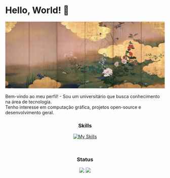 # Hello, World! 👋

![Imagem](./assets/wallhaven-vmk698.jpg)

Bem-vindo ao meu perfil! - Sou um universitário que busca conhecimento na área de tecnologia.  
Tenho interesse em computação gráfica, projetos open-source e desenvolvimento geral.

<div align="center">

### Skills
[![My Skills](https://skillicons.dev/icons?i=linux,c,java,python,postgres,html,css,js)](https://skillicons.dev)
</div>

&nbsp;

<div align="center">

### Status
<img height="200em" src="https://github-readme-stats.vercel.app/api?username=mmarcoantonio&theme=dark&show_icons=true&rank_icon=github&hide=issues,stars">

<img height="200em" src="https://github-readme-stats.vercel.app/api/top-langs/?username=mmarcoantonio&theme=dark">
</div>

&nbsp;